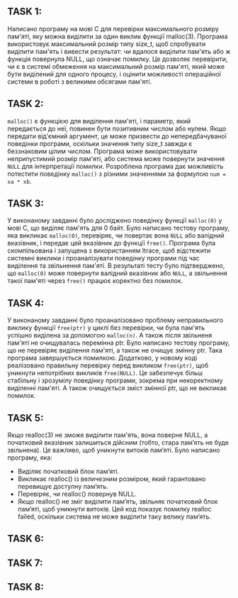 ## TASK 1:

Написано програму на мові C для перевірки максимального розміру пам'яті, яку можна виділити за один виклик функції malloc(3). Програма використовує максимальний розмір типу size_t, щоб спробувати виділити пам'ять і вивести результат: чи вдалося виділити пам'ять або ж функція повернула NULL, що означає помилку. Це дозволяє перевірити, чи є в системі обмеження на максимальний розмір пам'яті, який може бути виділений для одного процесу, і оцінити можливості операційної системи в роботі з великими обсягами пам'яті.

## TASK 2:

`malloc()` є функцією для виділення пам'яті, і параметр, який передається до неї, повинен бути позитивним числом або нулем. Якщо передати від'ємний аргумент, це може призвести до непередбачуваної поведінки програми, оскільки значення типу size_t завжди є беззнаковим цілим числом. Програма може використовувати неприпустимий розмір пам'яті, або система може повернути значення `NULL` для інтерпретації помилки. Розроблена програма дає можливість потестити поведінку `malloc()` з різними значеннями за формулою `num = xa * xb`.

## TASK 3:

У виконаному завданні було досліджено поведінку функції `malloc(0)` у мові C, що виділяє пам'ять для 0 байт. Було написано тестову програму, яка викликає `malloc(0)`, перевіряє, чи повертає вона `NULL` або валідний вказівник, і передає цей вказівник до функції `free()`. Програма була скомпільована і запущена з використанням ltrace, щоб відстежити системні виклики і проаналізувати поведінку програми під час виділення та звільнення пам'яті. В результаті тесту було підтверджено, що `malloc(0)` може повернути валідний вказівник або `NULL`, а звільнення такої пам'яті через `free()` працює коректно без помилок.

## TASK 4:

У виконаному завданні було проаналізовано проблему неправильного виклику функції `free(ptr)` у циклі без перевірки, чи була пам'ять успішно виділена за допомогою `malloc(n)`. А також після звільненя пам'яті не очищувалась перемінна ptr. Було написано тестову програму, що не перевіряє виділення пам'яті, а також не очищує змінну ptr. Така програма завершується помилкою. Додатково, у новому коді реалізовано правильну перевірку перед викликом `free(ptr)`, щоб уникнути непотрібних викликів `free(NULL)`. Це забезпечує більш стабільну і зрозумілу поведінку програми, зокрема при некоректному виділенні пам'яті. А також очищується зміст змінної ptr, що не викликає помилок.

## TASK 5:

Якщо realloc(3) не зможе виділити пам'ять, вона поверне NULL, а початковий вказівник залишиться дійсним (тобто, стара пам’ять не буде звільнена). Це важливо, щоб уникнути витоків пам’яті. Було написано програму, яка:
- Виділяє початковий блок пам’яті.
- Викликає realloc() із величезним розміром, який гарантовано перевищує доступну пам’ять.
- Перевіряє, чи realloc() повернув NULL.
- Якщо realloc() не зміг виділити пам’ять, звільняє початковий блок пам’яті, щоб уникнути витоків.
Цей код показує помилку realloc failed, оскільки система не може виділити таку велику пам’ять.

## TASK 6:

## TASK 7:

## TASK 8: